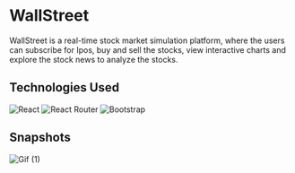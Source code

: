 # WallStreet

WallStreet is a real-time stock market simulation platform, where the users can subscribe for Ipos, buy and sell the stocks, view interactive charts and explore the stock news to analyze the stocks.

## Technologies Used
![React](https://img.shields.io/badge/react-%2320232a.svg?style=for-the-badge&logo=react&logoColor=%2361DAFB)
![React Router](https://img.shields.io/badge/React_Router-CA4245?style=for-the-badge&logo=react-router&logoColor=white)
![Bootstrap](https://img.shields.io/badge/bootstrap-%238511FA.svg?style=for-the-badge&logo=bootstrap&logoColor=white)

## Snapshots
![Gif (1)](https://github.com/user-attachments/assets/45bc6d08-8d03-4e9d-ab2b-e323b38903b2)
